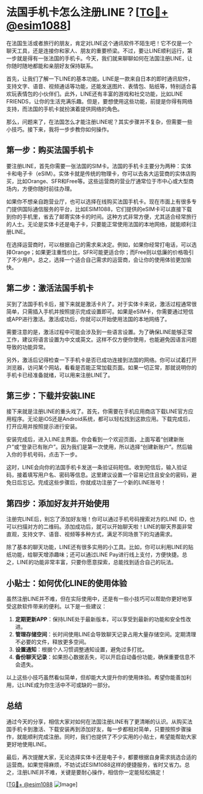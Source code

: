 # 法国手机卡怎么注册LINE？[[TG💪+ @esim1088](https://t.me/s/esim1088)]

在法国生活或者旅行的朋友，肯定对LINE这个通讯软件不陌生吧！它不仅是一个聊天工具，还是连接你和家人、朋友的重要桥梁。不过，要让LINE顺利运行，第一步就是得有一张法国的手机卡。今天，我们就来聊聊如何在法国注册LINE，让你随时随地都能和亲朋好友保持联系。

首先，让我们了解一下LINE的基本功能。LINE是一款来自日本的即时通讯软件，支持文字、语音、视频通话等功能，还能发送图片、表情包、贴纸等，特别适合喜欢玩表情包的小伙伴们。此外，LINE还有丰富的游戏和社交功能，比如LINE FRIENDS，让你的生活充满乐趣。但是，要想使用这些功能，前提是你得有网络支持，而法国的手机卡就扮演着提供网络的角色。

那么，问题来了，在法国怎么才能注册LINE呢？其实步骤并不复杂，但需要一些小技巧。接下来，我将一步步教你如何操作。

## 第一步：购买法国手机卡

要注册LINE，首先你需要一张法国的SIM卡。法国的手机卡主要分为两种：实体卡和电子卡（eSIM）。实体卡就是传统的物理卡，你可以去各大运营商的实体店购买，比如Orange、SFR和Free等。这些运营商的营业厅通常位于市中心或大型商场内，方便你随时前往办理。

如果你不想亲自跑营业厅，也可以选择在线购买法国手机卡。现在市面上有很多专门提供国际通信服务的平台，比如ESIM1088，它们提供的eSIM卡可以直接下载到你的手机里，省去了邮寄实体卡的时间。这种方式非常方便，尤其适合经常旅行的人士。无论是实体卡还是电子卡，只要能正常使用法国的本地网络，就能顺利注册LINE。

在选择运营商时，可以根据自己的需求来决定。例如，如果你经常打电话，可以选择Orange；如果更注重性价比，SFR可能更适合你；而Free则以低廉的价格吸引了不少用户。总之，选择一个适合自己需求的运营商，会让你的使用体验更加愉快。

## 第二步：激活法国手机卡

买到了法国手机卡后，接下来就是激活卡片了。对于实体卡来说，激活过程通常很简单，只需插入手机并按照提示完成设置即可。如果是eSIM卡，你需要通过短信或APP进行激活。激活成功后，你就可以开始使用法国的本地网络了。

需要注意的是，激活过程中可能会涉及到一些语言设置。为了确保LINE能够正常工作，建议将语言设置为中文或英文。这样不仅方便你使用，也能避免因语言问题导致的功能异常。

另外，激活后记得检查一下手机卡是否已成功连接到法国的网络。你可以试着打开浏览器，访问某个网站，看看是否能正常加载页面。如果一切正常，那就说明你的手机卡已经准备就绪，可以用来注册LINE了。

## 第三步：下载并安装LINE

接下来就是注册LINE的重头戏了。首先，你需要在手机应用商店下载LINE官方应用程序。无论是iOS还是Android系统，都可以轻松找到这款应用。下载完成后，打开应用并按照提示进行安装。

安装完成后，进入LINE主界面。你会看到一个欢迎页面，上面写着“创建新账户”或“登录已有账户”。因为我们是第一次使用，所以选择“创建新账户”。然后输入你的手机号码，点击下一步。

这时，LINE会向你的法国手机卡发送一条验证码短信。收到短信后，输入验证码，接着填写用户名、密码等信息。这里建议设置一个容易记住且安全的密码，避免日后忘记。完成这些步骤后，你就成功注册了一个新的LINE账号！

## 第四步：添加好友并开始使用

注册完LINE后，别忘了添加好友哦！你可以通过手机号码搜索对方的LINE ID，也可以扫描对方的二维码。添加成功后，就可以开始聊天啦！LINE的聊天界面非常直观，支持文字、语音、视频等多种方式，满足不同场景下的沟通需求。

除了基本的聊天功能，LINE还有很多实用的小工具。比如，你可以利用LINE的贴纸功能，给聊天增添趣味；还可以通过LINE Pay进行线上支付，方便快捷。总之，LINE的功能非常丰富，只要你愿意探索，总能找到适合自己的玩法。

## 小贴士：如何优化LINE的使用体验

虽然注册LINE并不难，但在实际使用中，还是有一些小技巧可以帮助你更好地享受这款软件带来的便利。以下是一些建议：

1. **定期更新APP**：保持LINE处于最新版本，可以享受到最新的功能和安全性改进。
2. **管理存储空间**：长时间使用LINE会导致聊天记录占用大量存储空间。定期清理不必要的文件，释放更多空间。
3. **设置通知**：根据个人习惯调整通知设置，避免过多打扰。
4. **备份聊天记录**：如果担心数据丢失，可以开启自动备份功能，确保重要信息不会遗失。

以上这些小技巧虽然看似简单，但却能大大提升你的使用体验。希望你能善加利用，让LINE成为你生活中不可或缺的一部分。

## 总结

通过今天的分享，相信大家对如何在法国注册LINE有了更清晰的认识。从购买法国手机卡到激活、下载安装再到添加好友，每一步都相对简单，只要按照步骤操作，就能顺利完成注册。同时，我们也提供了不少实用的小贴士，希望能帮助大家更好地使用LINE。

最后，再次提醒大家，无论选择实体卡还是电子卡，都要根据自身需求挑选合适的运营商。如果觉得麻烦，不妨试试ESIM1088这样的便捷服务，省时又省力。总之，注册LINE并不难，关键是要耐心操作，相信你一定能轻松搞定！

[[TG💪+ @esim1088](https://t.me/s/esim1088) ![Image](https://i.postimg.cc/4NQfJmqS/Snipaste-2025-05-13-00-14-12.png)]